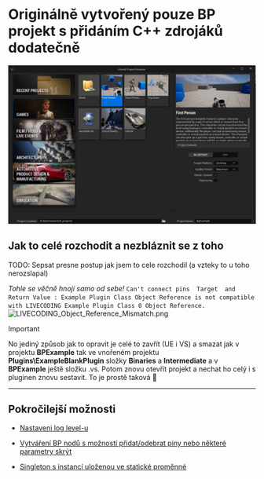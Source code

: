 # Originálně vytvořený pouze BP projekt s přidáním C++ zdrojáků dodatečně
![Vytvoření projektu](Doc/create-project.png)

## Jak to celé rozchodit a nezbláznit se z toho

TODO: Sepsat presne postup jak jsem to cele rozchodil (a vzteky to u toho nerozslapal)

*Tohle se věčně hnojí samo od sebe!*
```Can't connect pins  Target  and  Return Value : Example Plugin Class Object Reference is not compatible with LIVECODING Example Plugin Class 0 Object Reference.```
![LIVECODING_Object_Reference_Mismatch.png](Doc/LIVECODING_Object_Reference_Mismatch.png)

> [!IMPORTANT]
> No jediný způsob jak to opravit je celé to zavřít (UE i VS) a smazat jak v projektu **BPExample** tak ve vnořeném projektu 
> **Plugins\ExampleBlankPlugin** složky **Binaries** a **Intermediate** a v **BPExample** ještě složku .vs.
> Potom znovu otevřít projekt a nechat ho celý i s pluginen znovu sestavit. To je prostě taková 💩

----
## Pokročilejší možnosti
- [Nastaveni log level-u](Log_level.MD)

- [Vytváření BP nodů s možností přidat/odebrat piny nebo některé parametry skrýt](BP_with_add_pins_or_hide_parameters_in_CPP.MD)

- [Singleton s instancí uloženou ve statické proměnné](CPP_Singleton_statically_stored.MD)

